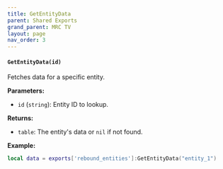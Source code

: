 ```yaml
--- 
title: GetEntityData 
parent: Shared Exports 
grand_parent: MRC TV 
layout: page
nav_order: 3
--- 
```


#### `GetEntityData(id)`
Fetches data for a specific entity.

**Parameters:**
- `id` (`string`): Entity ID to lookup.

**Returns:**
- `table`: The entity's data or `nil` if not found.

**Example:**
```lua
local data = exports['rebound_entities']:GetEntityData("entity_1")
```
